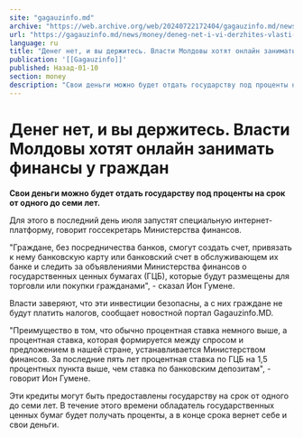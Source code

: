 ```yaml
---
site: "gagauzinfo.md"
archive: "https://web.archive.org/web/20240722172404/gagauzinfo.md/news/money/deneg-net-i-vi-derzhites-vlasti-moldovi-hotyat-onlain-zanimat-dengi-u-grazhdan"
url: "https://gagauzinfo.md/news/money/deneg-net-i-vi-derzhites-vlasti-moldovi-hotyat-onlain-zanimat-dengi-u-grazhdan"
language: ru
title: "Денег нет, и вы держитесь. Власти Молдовы хотят онлайн занимать финансы у граждан"
publication: '[[Gagauzinfo]]'
published: Назад-01-10
section: money
description: "Свои деньги можно будет отдать государству под проценты на срок от одного до семи лет."
---
```


# Денег нет, и вы держитесь. Власти Молдовы хотят онлайн занимать финансы у граждан

**Свои деньги можно будет отдать государству под проценты на срок от одного до семи лет.**

Для этого в последний день июля запустят специальную интернет-платформу, говорит госсекретарь Министерства финансов.

"Граждане, без посредничества банков, смогут создать счет, привязать к нему банковскую карту или банковский счет в обслуживающем их банке и следить за объявлениями Министерства финансов о государственных ценных бумагах (ГЦБ), которые будут размещены для торговли или покупки гражданами", - сказал Ион Гумене.

Власти заверяют, что эти инвестиции безопасны, а с них граждане не будут платить налогов, сообщает новостной портал Gagauzinfo.MD.

"Преимущество в том, что обычно процентная ставка немного выше, а процентная ставка, которая формируется между спросом и предложением в нашей стране, устанавливается Министерством финансов. За последние пять лет процентная ставка по ГЦБ на 1,5 процентных пункта выше, чем ставка по банковским депозитам", - говорит Ион Гумене.

Эти кредиты могут быть предоставлены государству на срок от одного до семи лет. В течение этого времени обладатель государственных ценных бумаг будет получать проценты, а в конце срока вернет себе и свои деньги.